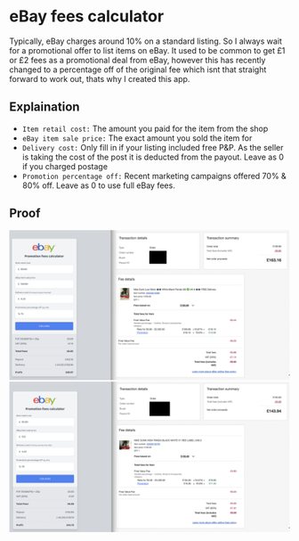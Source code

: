 # eBay fees calculator

Typically, eBay charges around 10% on a standard listing. So I always wait for a promotional offer to list items on eBay. It used to be common to get £1 or £2 fees as a promotional deal from eBay, however this has recently changed to a percentage off of the original fee which isnt that straight forward to work out, thats why I created this app.
## Explaination

* `Item retail cost:` The amount you paid for the item from the shop
* `eBay item sale price:` The exact amount you sold the item for
* `Delivery cost:` Only fill in if your listing included free P&P. As the seller is taking the cost of the post it is deducted from the payout. Leave as 0 if you charged postage
* `Promotion percentage off:` Recent marketing campaigns offered 70% & 80% off. Leave as 0 to use full eBay fees.

## Proof

![Example1](https://raw.githubusercontent.com/swightwick/ebay-fees-calculator/main/example1.png "Example 1")
![Example2](https://raw.githubusercontent.com/swightwick/ebay-fees-calculator/main/example2.png "Example 2")
